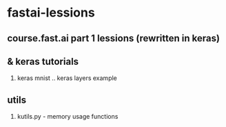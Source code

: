 # fastai-lessions


## course.fast.ai part 1 lessions (rewritten in keras)
## & keras tutorials
1. keras mnist
.. keras layers example



## utils
1. kutils.py - memory usage functions

